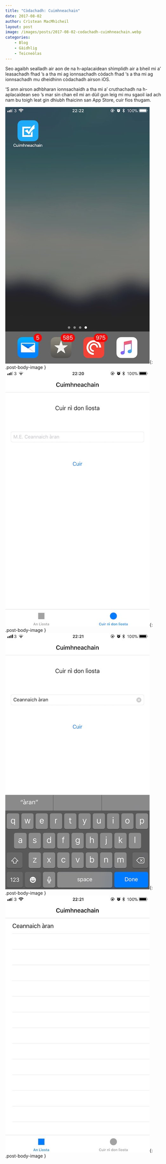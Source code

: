 ```yaml
---
title: "Còdachadh: Cuimhneachain"
date: 2017-08-02
author: Crìstean MacMhìcheil
layout: post
image: /images/posts/2017-08-02-codachadh-cuimhneachain.webp
categories:
    - Blog
    - Gàidhlig
    - Teicneòlas
---
```


Seo agaibh sealladh air aon de na h-aplacaidean shìmplidh air a bheil mi a’ leasachadh fhad ’s a tha mi ag ionnsachadh còdach fhad ‘s a tha mi ag ionnsachadh mu dheidhinn còdachadh airson iOS.

‘S ann airson adhbharan ionnsachaidh a tha mi a’ cruthachadh na h-aplacaidean seo ’s mar sin chan eil mi an dùil gun leig mi mu sgaoil iad ach nam bu toigh leat gin dhiubh fhaicinn san App Store, cuir fios thugam.

![Glachadh-sgrìn dhen aplacaid Cuimhneachain](/images/posts/2017-08-02-codachadh-cuimhneachain-01.jpeg){: .post-body-image }
![Glachadh-sgrìn dhen aplacaid Cuimhneachain](/images/posts/2017-08-02-codachadh-cuimhneachain-02.jpeg){: .post-body-image }
![Glachadh-sgrìn dhen aplacaid Cuimhneachain](/images/posts/2017-08-02-codachadh-cuimhneachain-03.jpeg){: .post-body-image }
![Glachadh-sgrìn dhen aplacaid Cuimhneachain](/images/posts/2017-08-02-codachadh-cuimhneachain-04.jpeg){: .post-body-image }
